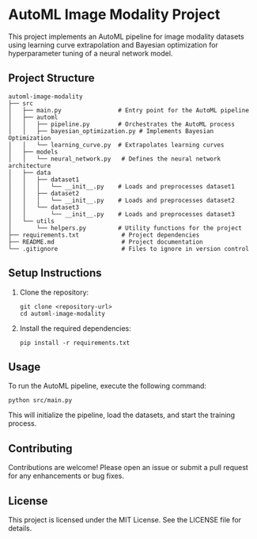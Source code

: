 # AutoML Image Modality Project

This project implements an AutoML pipeline for image modality datasets using learning curve extrapolation and Bayesian optimization for hyperparameter tuning of a neural network model.

## Project Structure

```
automl-image-modality
├── src
│   ├── main.py                # Entry point for the AutoML pipeline
│   ├── automl
│   │   ├── pipeline.py        # Orchestrates the AutoML process
│   │   ├── bayesian_optimization.py # Implements Bayesian Optimization
│   │   └── learning_curve.py  # Extrapolates learning curves
│   ├── models
│   │   └── neural_network.py   # Defines the neural network architecture
│   ├── data
│   │   ├── dataset1
│   │   │   └── __init__.py    # Loads and preprocesses dataset1
│   │   ├── dataset2
│   │   │   └── __init__.py    # Loads and preprocesses dataset2
│   │   └── dataset3
│   │       └── __init__.py    # Loads and preprocesses dataset3
│   └── utils
│       └── helpers.py         # Utility functions for the project
├── requirements.txt            # Project dependencies
├── README.md                   # Project documentation
└── .gitignore                  # Files to ignore in version control
```

## Setup Instructions

1. Clone the repository:
   ```
   git clone <repository-url>
   cd automl-image-modality
   ```

2. Install the required dependencies:
   ```
   pip install -r requirements.txt
   ```

## Usage

To run the AutoML pipeline, execute the following command:
```
python src/main.py
```

This will initialize the pipeline, load the datasets, and start the training process.

## Contributing

Contributions are welcome! Please open an issue or submit a pull request for any enhancements or bug fixes.

## License

This project is licensed under the MIT License. See the LICENSE file for details.